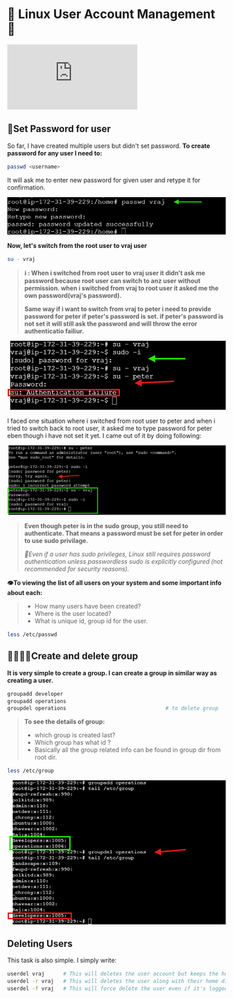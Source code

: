 # 🐧 Linux User Account Management 🔐
![...previous⬅️](https://github.com/vrjbhvsr/linux_for_DevOps_Practice/blob/main/Week_2/Readme.md)

## 🔑Set Password for user
So far, I have created multiple users but didn't set password. 
**To create password for any user I need to:**

```bash
passwd <username>
```
It will ask me to enter new password for given user and retype it for confirmation.

![script output](https://github.com/vrjbhvsr/linux_for_DevOps_Practice/blob/main/Week_2/psswd.png)

**Now, let's switch from the root user to vraj user**

```bash
su - vraj
```
> **ℹ️ : When i switched from root user to vraj user it didn't ask me password because root user can switch to anz user without permission. when i switched from vraj to root user it asked me the own password(vraj's password).**
> 
> **Same way if i want to switch from vraj to peter i need to provide password for peter if peter's password is set. if peter's password is not set it will still ask the password and will throw the error authenticatio failiur.**

![script output](https://github.com/vrjbhvsr/linux_for_DevOps_Practice/blob/main/Week_2/psswd2.png)

I faced one situation where i switched from root user to peter and when i tried to switch back to root user, it asked me to type password for peter eben though i have not set it yet. I came out of it by doing following:

![script output](https://github.com/vrjbhvsr/linux_for_DevOps_Practice/blob/main/Week_2/psswd3.png)

> **Even though peter is in the sudo group, you still need to authenticate. That means a password must be set for peter in order to use sudo privilage.**
> 
> *🧠Even if a user has sudo privileges, Linux still requires password authentication unless passwordless sudo is explicitly configured (not recommended for security reasons).*

**👁️To viewing the list of all users on your system and some important info about each:**
> * How many users have been created?
> * Where is the user located?
> * What is unique id, group id for the user.

```bash
less /etc/passwd
```

## 👨‍👨‍👧‍👦Create and delete group

**It is very simple to create a group. I can create a group in similar way as creating a user.**
```bash
groupadd developer
groupadd operations
groupdel operations                                # to delete group
```
> **To see the details of group:**
> * which group is created last?
> * Which group has what id ?
> * Basically all the group related info can be found in group dir from root dir.

```bash
less /etc/group
```

![script output](https://github.com/vrjbhvsr/linux_for_DevOps_Practice/blob/main/Week_2/grp.png)

## Deleting Users
This task is also simple. I simply write:

```bash
userdel vraj      # This will deletes the user account but keeps the home directory and files.
userdel -r vraj   # This will deletes the user along with their home directory and mail spool.
userdel -f vraj   # This will force delete the user even if it's logged in or running a process.
```
